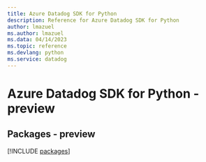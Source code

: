 ```yaml
---
title: Azure Datadog SDK for Python
description: Reference for Azure Datadog SDK for Python
author: lmazuel
ms.author: lmazuel
ms.data: 04/14/2023
ms.topic: reference
ms.devlang: python
ms.service: datadog
---
```

# Azure Datadog SDK for Python - preview
## Packages - preview
[!INCLUDE [packages](datadog-index.md)]